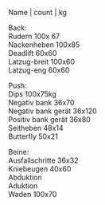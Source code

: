 Name | count | kg  
  
Back:  
Rudern 100x 67  
Nackenheben 100x85  
Deadlift 60x60  
Latzug-breit 100x60  
Latzug-eng 60x60  
  
  
Push:  
Dips 100x75kg  
Negativ bank 36x70  
Negativ bank gerät 36x120  
Positiv bank gerät 36x80  
Seitheben 48x14  
Butterfly 50x21  
  
Beine:  
Ausfallschritte 36x32  
Kniebeugen 40x60  
Abduktion  
Aduktion  
Waden 100x70
